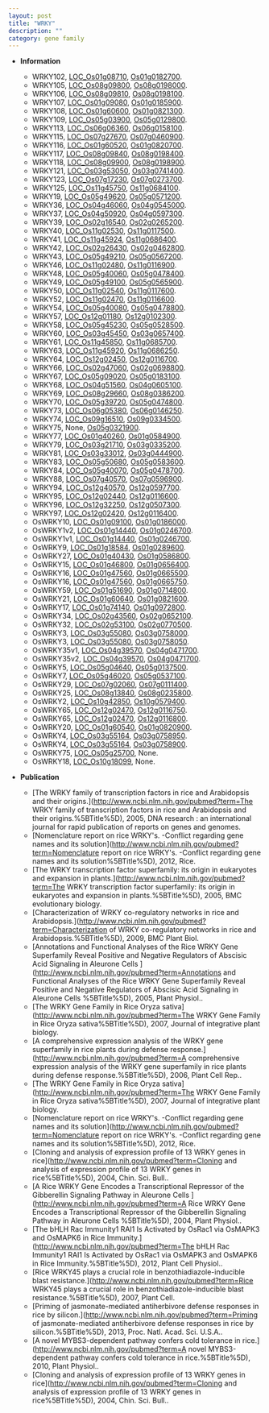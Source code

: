 ```yaml
---
layout: post
title: "WRKY"
description: ""
category: gene family
---
```


* **Information**  
    + WRKY102, [LOC_Os01g08710](http://rice.plantbiology.msu.edu/cgi-bin/ORF_infopage.cgi?orf=LOC_Os01g08710), [Os01g0182700](http://rapdb.dna.affrc.go.jp/viewer/gbrowse_details/irgsp1?name=Os01g0182700).
    + WRKY105, [LOC_Os08g09800](http://rice.plantbiology.msu.edu/cgi-bin/ORF_infopage.cgi?orf=LOC_Os08g09800), [Os08g0198000](http://rapdb.dna.affrc.go.jp/viewer/gbrowse_details/irgsp1?name=Os08g0198000).
    + WRKY106, [LOC_Os08g09810](http://rice.plantbiology.msu.edu/cgi-bin/ORF_infopage.cgi?orf=LOC_Os08g09810), [Os08g0198100](http://rapdb.dna.affrc.go.jp/viewer/gbrowse_details/irgsp1?name=Os08g0198100).
    + WRKY107, [LOC_Os01g09080](http://rice.plantbiology.msu.edu/cgi-bin/ORF_infopage.cgi?orf=LOC_Os01g09080), [Os01g0185900](http://rapdb.dna.affrc.go.jp/viewer/gbrowse_details/irgsp1?name=Os01g0185900).
    + WRKY108, [LOC_Os01g60600](http://rice.plantbiology.msu.edu/cgi-bin/ORF_infopage.cgi?orf=LOC_Os01g60600), [Os01g0821300](http://rapdb.dna.affrc.go.jp/viewer/gbrowse_details/irgsp1?name=Os01g0821300).
    + WRKY109, [LOC_Os05g03900](http://rice.plantbiology.msu.edu/cgi-bin/ORF_infopage.cgi?orf=LOC_Os05g03900), [Os05g0129800](http://rapdb.dna.affrc.go.jp/viewer/gbrowse_details/irgsp1?name=Os05g0129800).
    + WRKY113, [LOC_Os06g06360](http://rice.plantbiology.msu.edu/cgi-bin/ORF_infopage.cgi?orf=LOC_Os06g06360), [Os06g0158100](http://rapdb.dna.affrc.go.jp/viewer/gbrowse_details/irgsp1?name=Os06g0158100).
    + WRKY115, [LOC_Os07g27670](http://rice.plantbiology.msu.edu/cgi-bin/ORF_infopage.cgi?orf=LOC_Os07g27670), [Os07g0460900](http://rapdb.dna.affrc.go.jp/viewer/gbrowse_details/irgsp1?name=Os07g0460900).
    + WRKY116, [LOC_Os01g60520](http://rice.plantbiology.msu.edu/cgi-bin/ORF_infopage.cgi?orf=LOC_Os01g60520), [Os01g0820700](http://rapdb.dna.affrc.go.jp/viewer/gbrowse_details/irgsp1?name=Os01g0820700).
    + WRKY117, [LOC_Os08g09840](http://rice.plantbiology.msu.edu/cgi-bin/ORF_infopage.cgi?orf=LOC_Os08g09840), [Os08g0198400](http://rapdb.dna.affrc.go.jp/viewer/gbrowse_details/irgsp1?name=Os08g0198400).
    + WRKY118, [LOC_Os08g09900](http://rice.plantbiology.msu.edu/cgi-bin/ORF_infopage.cgi?orf=LOC_Os08g09900), [Os08g0198900](http://rapdb.dna.affrc.go.jp/viewer/gbrowse_details/irgsp1?name=Os08g0198900).
    + WRKY121, [LOC_Os03g53050](http://rice.plantbiology.msu.edu/cgi-bin/ORF_infopage.cgi?orf=LOC_Os03g53050), [Os03g0741400](http://rapdb.dna.affrc.go.jp/viewer/gbrowse_details/irgsp1?name=Os03g0741400).
    + WRKY123, [LOC_Os07g17230](http://rice.plantbiology.msu.edu/cgi-bin/ORF_infopage.cgi?orf=LOC_Os07g17230), [Os07g0273700](http://rapdb.dna.affrc.go.jp/viewer/gbrowse_details/irgsp1?name=Os07g0273700).
    + WRKY125, [LOC_Os11g45750](http://rice.plantbiology.msu.edu/cgi-bin/ORF_infopage.cgi?orf=LOC_Os11g45750), [Os11g0684100](http://rapdb.dna.affrc.go.jp/viewer/gbrowse_details/irgsp1?name=Os11g0684100).
    + WRKY19, [LOC_Os05g49620](http://rice.plantbiology.msu.edu/cgi-bin/ORF_infopage.cgi?orf=LOC_Os05g49620), [Os05g0571200](http://rapdb.dna.affrc.go.jp/viewer/gbrowse_details/irgsp1?name=Os05g0571200).
    + WRKY36, [LOC_Os04g46060](http://rice.plantbiology.msu.edu/cgi-bin/ORF_infopage.cgi?orf=LOC_Os04g46060), [Os04g0545000](http://rapdb.dna.affrc.go.jp/viewer/gbrowse_details/irgsp1?name=Os04g0545000).
    + WRKY37, [LOC_Os04g50920](http://rice.plantbiology.msu.edu/cgi-bin/ORF_infopage.cgi?orf=LOC_Os04g50920), [Os04g0597300](http://rapdb.dna.affrc.go.jp/viewer/gbrowse_details/irgsp1?name=Os04g0597300).
    + WRKY39, [LOC_Os02g16540](http://rice.plantbiology.msu.edu/cgi-bin/ORF_infopage.cgi?orf=LOC_Os02g16540), [Os02g0265200](http://rapdb.dna.affrc.go.jp/viewer/gbrowse_details/irgsp1?name=Os02g0265200).
    + WRKY40, [LOC_Os11g02530](http://rice.plantbiology.msu.edu/cgi-bin/ORF_infopage.cgi?orf=LOC_Os11g02530), [Os11g0117500](http://rapdb.dna.affrc.go.jp/viewer/gbrowse_details/irgsp1?name=Os11g0117500).
    + WRKY41, [LOC_Os11g45924](http://rice.plantbiology.msu.edu/cgi-bin/ORF_infopage.cgi?orf=LOC_Os11g45924), [Os11g0686400](http://rapdb.dna.affrc.go.jp/viewer/gbrowse_details/irgsp1?name=Os11g0686400).
    + WRKY42, [LOC_Os02g26430](http://rice.plantbiology.msu.edu/cgi-bin/ORF_infopage.cgi?orf=LOC_Os02g26430), [Os02g0462800](http://rapdb.dna.affrc.go.jp/viewer/gbrowse_details/irgsp1?name=Os02g0462800).
    + WRKY43, [LOC_Os05g49210](http://rice.plantbiology.msu.edu/cgi-bin/ORF_infopage.cgi?orf=LOC_Os05g49210), [Os05g0567200](http://rapdb.dna.affrc.go.jp/viewer/gbrowse_details/irgsp1?name=Os05g0567200).
    + WRKY46, [LOC_Os11g02480](http://rice.plantbiology.msu.edu/cgi-bin/ORF_infopage.cgi?orf=LOC_Os11g02480), [Os11g0116900](http://rapdb.dna.affrc.go.jp/viewer/gbrowse_details/irgsp1?name=Os11g0116900).
    + WRKY48, [LOC_Os05g40060](http://rice.plantbiology.msu.edu/cgi-bin/ORF_infopage.cgi?orf=LOC_Os05g40060), [Os05g0478400](http://rapdb.dna.affrc.go.jp/viewer/gbrowse_details/irgsp1?name=Os05g0478400).
    + WRKY49, [LOC_Os05g49100](http://rice.plantbiology.msu.edu/cgi-bin/ORF_infopage.cgi?orf=LOC_Os05g49100), [Os05g0565900](http://rapdb.dna.affrc.go.jp/viewer/gbrowse_details/irgsp1?name=Os05g0565900).
    + WRKY50, [LOC_Os11g02540](http://rice.plantbiology.msu.edu/cgi-bin/ORF_infopage.cgi?orf=LOC_Os11g02540), [Os11g0117600](http://rapdb.dna.affrc.go.jp/viewer/gbrowse_details/irgsp1?name=Os11g0117600).
    + WRKY52, [LOC_Os11g02470](http://rice.plantbiology.msu.edu/cgi-bin/ORF_infopage.cgi?orf=LOC_Os11g02470), [Os11g0116600](http://rapdb.dna.affrc.go.jp/viewer/gbrowse_details/irgsp1?name=Os11g0116600).
    + WRKY54, [LOC_Os05g40080](http://rice.plantbiology.msu.edu/cgi-bin/ORF_infopage.cgi?orf=LOC_Os05g40080), [Os05g0478800](http://rapdb.dna.affrc.go.jp/viewer/gbrowse_details/irgsp1?name=Os05g0478800).
    + WRKY57, [LOC_Os12g01180](http://rice.plantbiology.msu.edu/cgi-bin/ORF_infopage.cgi?orf=LOC_Os12g01180), [Os12g0102300](http://rapdb.dna.affrc.go.jp/viewer/gbrowse_details/irgsp1?name=Os12g0102300).
    + WRKY58, [LOC_Os05g45230](http://rice.plantbiology.msu.edu/cgi-bin/ORF_infopage.cgi?orf=LOC_Os05g45230), [Os05g0528500](http://rapdb.dna.affrc.go.jp/viewer/gbrowse_details/irgsp1?name=Os05g0528500).
    + WRKY60, [LOC_Os03g45450](http://rice.plantbiology.msu.edu/cgi-bin/ORF_infopage.cgi?orf=LOC_Os03g45450), [Os03g0657400](http://rapdb.dna.affrc.go.jp/viewer/gbrowse_details/irgsp1?name=Os03g0657400).
    + WRKY61, [LOC_Os11g45850](http://rice.plantbiology.msu.edu/cgi-bin/ORF_infopage.cgi?orf=LOC_Os11g45850), [Os11g0685700](http://rapdb.dna.affrc.go.jp/viewer/gbrowse_details/irgsp1?name=Os11g0685700).
    + WRKY63, [LOC_Os11g45920](http://rice.plantbiology.msu.edu/cgi-bin/ORF_infopage.cgi?orf=LOC_Os11g45920), [Os11g0686250](http://rapdb.dna.affrc.go.jp/viewer/gbrowse_details/irgsp1?name=Os11g0686250).
    + WRKY64, [LOC_Os12g02450](http://rice.plantbiology.msu.edu/cgi-bin/ORF_infopage.cgi?orf=LOC_Os12g02450), [Os12g0116700](http://rapdb.dna.affrc.go.jp/viewer/gbrowse_details/irgsp1?name=Os12g0116700).
    + WRKY66, [LOC_Os02g47060](http://rice.plantbiology.msu.edu/cgi-bin/ORF_infopage.cgi?orf=LOC_Os02g47060), [Os02g0698800](http://rapdb.dna.affrc.go.jp/viewer/gbrowse_details/irgsp1?name=Os02g0698800).
    + WRKY67, [LOC_Os05g09020](http://rice.plantbiology.msu.edu/cgi-bin/ORF_infopage.cgi?orf=LOC_Os05g09020), [Os05g0183100](http://rapdb.dna.affrc.go.jp/viewer/gbrowse_details/irgsp1?name=Os05g0183100).
    + WRKY68, [LOC_Os04g51560](http://rice.plantbiology.msu.edu/cgi-bin/ORF_infopage.cgi?orf=LOC_Os04g51560), [Os04g0605100](http://rapdb.dna.affrc.go.jp/viewer/gbrowse_details/irgsp1?name=Os04g0605100).
    + WRKY69, [LOC_Os08g29660](http://rice.plantbiology.msu.edu/cgi-bin/ORF_infopage.cgi?orf=LOC_Os08g29660), [Os08g0386200](http://rapdb.dna.affrc.go.jp/viewer/gbrowse_details/irgsp1?name=Os08g0386200).
    + WRKY70, [LOC_Os05g39720](http://rice.plantbiology.msu.edu/cgi-bin/ORF_infopage.cgi?orf=LOC_Os05g39720), [Os05g0474800](http://rapdb.dna.affrc.go.jp/viewer/gbrowse_details/irgsp1?name=Os05g0474800).
    + WRKY73, [LOC_Os06g05380](http://rice.plantbiology.msu.edu/cgi-bin/ORF_infopage.cgi?orf=LOC_Os06g05380), [Os06g0146250](http://rapdb.dna.affrc.go.jp/viewer/gbrowse_details/irgsp1?name=Os06g0146250).
    + WRKY74, [LOC_Os09g16510](http://rice.plantbiology.msu.edu/cgi-bin/ORF_infopage.cgi?orf=LOC_Os09g16510), [Os09g0334500](http://rapdb.dna.affrc.go.jp/viewer/gbrowse_details/irgsp1?name=Os09g0334500).
    + WRKY75, None, [Os05g0321900](http://rapdb.dna.affrc.go.jp/viewer/gbrowse_details/irgsp1?name=Os05g0321900).
    + WRKY77, [LOC_Os01g40260](http://rice.plantbiology.msu.edu/cgi-bin/ORF_infopage.cgi?orf=LOC_Os01g40260), [Os01g0584900](http://rapdb.dna.affrc.go.jp/viewer/gbrowse_details/irgsp1?name=Os01g0584900).
    + WRKY79, [LOC_Os03g21710](http://rice.plantbiology.msu.edu/cgi-bin/ORF_infopage.cgi?orf=LOC_Os03g21710), [Os03g0335200](http://rapdb.dna.affrc.go.jp/viewer/gbrowse_details/irgsp1?name=Os03g0335200).
    + WRKY81, [LOC_Os03g33012](http://rice.plantbiology.msu.edu/cgi-bin/ORF_infopage.cgi?orf=LOC_Os03g33012), [Os03g0444900](http://rapdb.dna.affrc.go.jp/viewer/gbrowse_details/irgsp1?name=Os03g0444900).
    + WRKY83, [LOC_Os05g50680](http://rice.plantbiology.msu.edu/cgi-bin/ORF_infopage.cgi?orf=LOC_Os05g50680), [Os05g0583600](http://rapdb.dna.affrc.go.jp/viewer/gbrowse_details/irgsp1?name=Os05g0583600).
    + WRKY84, [LOC_Os05g40070](http://rice.plantbiology.msu.edu/cgi-bin/ORF_infopage.cgi?orf=LOC_Os05g40070), [Os05g0478700](http://rapdb.dna.affrc.go.jp/viewer/gbrowse_details/irgsp1?name=Os05g0478700).
    + WRKY88, [LOC_Os07g40570](http://rice.plantbiology.msu.edu/cgi-bin/ORF_infopage.cgi?orf=LOC_Os07g40570), [Os07g0596900](http://rapdb.dna.affrc.go.jp/viewer/gbrowse_details/irgsp1?name=Os07g0596900).
    + WRKY94, [LOC_Os12g40570](http://rice.plantbiology.msu.edu/cgi-bin/ORF_infopage.cgi?orf=LOC_Os12g40570), [Os12g0597700](http://rapdb.dna.affrc.go.jp/viewer/gbrowse_details/irgsp1?name=Os12g0597700).
    + WRKY95, [LOC_Os12g02440](http://rice.plantbiology.msu.edu/cgi-bin/ORF_infopage.cgi?orf=LOC_Os12g02440), [Os12g0116600](http://rapdb.dna.affrc.go.jp/viewer/gbrowse_details/irgsp1?name=Os12g0116600).
    + WRKY96, [LOC_Os12g32250](http://rice.plantbiology.msu.edu/cgi-bin/ORF_infopage.cgi?orf=LOC_Os12g32250), [Os12g0507300](http://rapdb.dna.affrc.go.jp/viewer/gbrowse_details/irgsp1?name=Os12g0507300).
    + WRKY97, [LOC_Os12g02420](http://rice.plantbiology.msu.edu/cgi-bin/ORF_infopage.cgi?orf=LOC_Os12g02420), [Os12g0116400](http://rapdb.dna.affrc.go.jp/viewer/gbrowse_details/irgsp1?name=Os12g0116400).
    + OsWRKY10, [LOC_Os01g09100](http://rice.plantbiology.msu.edu/cgi-bin/ORF_infopage.cgi?orf=LOC_Os01g09100), [Os01g0186000](http://rapdb.dna.affrc.go.jp/viewer/gbrowse_details/irgsp1?name=Os01g0186000).
    + OsWRKY1v2, [LOC_Os01g14440](http://rice.plantbiology.msu.edu/cgi-bin/ORF_infopage.cgi?orf=LOC_Os01g14440), [Os01g0246700](http://rapdb.dna.affrc.go.jp/viewer/gbrowse_details/irgsp1?name=Os01g0246700).
    + OsWRKY1v1, [LOC_Os01g14440](http://rice.plantbiology.msu.edu/cgi-bin/ORF_infopage.cgi?orf=LOC_Os01g14440), [Os01g0246700](http://rapdb.dna.affrc.go.jp/viewer/gbrowse_details/irgsp1?name=Os01g0246700).
    + OsWRKY9, [LOC_Os01g18584](http://rice.plantbiology.msu.edu/cgi-bin/ORF_infopage.cgi?orf=LOC_Os01g18584), [Os01g0289600](http://rapdb.dna.affrc.go.jp/viewer/gbrowse_details/irgsp1?name=Os01g0289600).
    + OsWRKY27, [LOC_Os01g40430](http://rice.plantbiology.msu.edu/cgi-bin/ORF_infopage.cgi?orf=LOC_Os01g40430), [Os01g0586800](http://rapdb.dna.affrc.go.jp/viewer/gbrowse_details/irgsp1?name=Os01g0586800).
    + OsWRKY15, [LOC_Os01g46800](http://rice.plantbiology.msu.edu/cgi-bin/ORF_infopage.cgi?orf=LOC_Os01g46800), [Os01g0656400](http://rapdb.dna.affrc.go.jp/viewer/gbrowse_details/irgsp1?name=Os01g0656400).
    + OsWRKY16, [LOC_Os01g47560](http://rice.plantbiology.msu.edu/cgi-bin/ORF_infopage.cgi?orf=LOC_Os01g47560), [Os01g0665500](http://rapdb.dna.affrc.go.jp/viewer/gbrowse_details/irgsp1?name=Os01g0665500).
    + OsWRKY16, [LOC_Os01g47560](http://rice.plantbiology.msu.edu/cgi-bin/ORF_infopage.cgi?orf=LOC_Os01g47560), [Os01g0665750](http://rapdb.dna.affrc.go.jp/viewer/gbrowse_details/irgsp1?name=Os01g0665750).
    + OsWRKY59, [LOC_Os01g51690](http://rice.plantbiology.msu.edu/cgi-bin/ORF_infopage.cgi?orf=LOC_Os01g51690), [Os01g0714800](http://rapdb.dna.affrc.go.jp/viewer/gbrowse_details/irgsp1?name=Os01g0714800).
    + OsWRKY21, [LOC_Os01g60640](http://rice.plantbiology.msu.edu/cgi-bin/ORF_infopage.cgi?orf=LOC_Os01g60640), [Os01g0821600](http://rapdb.dna.affrc.go.jp/viewer/gbrowse_details/irgsp1?name=Os01g0821600).
    + OsWRKY17, [LOC_Os01g74140](http://rice.plantbiology.msu.edu/cgi-bin/ORF_infopage.cgi?orf=LOC_Os01g74140), [Os01g0972800](http://rapdb.dna.affrc.go.jp/viewer/gbrowse_details/irgsp1?name=Os01g0972800).
    + OsWRKY34, [LOC_Os02g43560](http://rice.plantbiology.msu.edu/cgi-bin/ORF_infopage.cgi?orf=LOC_Os02g43560), [Os02g0652100](http://rapdb.dna.affrc.go.jp/viewer/gbrowse_details/irgsp1?name=Os02g0652100).
    + OsWRKY32, [LOC_Os02g53100](http://rice.plantbiology.msu.edu/cgi-bin/ORF_infopage.cgi?orf=LOC_Os02g53100), [Os02g0770500](http://rapdb.dna.affrc.go.jp/viewer/gbrowse_details/irgsp1?name=Os02g0770500).
    + OsWRKY3, [LOC_Os03g55080](http://rice.plantbiology.msu.edu/cgi-bin/ORF_infopage.cgi?orf=LOC_Os03g55080), [Os03g0758000](http://rapdb.dna.affrc.go.jp/viewer/gbrowse_details/irgsp1?name=Os03g0758000).
    + OsWRKY3, [LOC_Os03g55080](http://rice.plantbiology.msu.edu/cgi-bin/ORF_infopage.cgi?orf=LOC_Os03g55080), [Os03g0758050](http://rapdb.dna.affrc.go.jp/viewer/gbrowse_details/irgsp1?name=Os03g0758050).
    + OsWRKY35v1, [LOC_Os04g39570](http://rice.plantbiology.msu.edu/cgi-bin/ORF_infopage.cgi?orf=LOC_Os04g39570), [Os04g0471700](http://rapdb.dna.affrc.go.jp/viewer/gbrowse_details/irgsp1?name=Os04g0471700).
    + OsWRKY35v2, [LOC_Os04g39570](http://rice.plantbiology.msu.edu/cgi-bin/ORF_infopage.cgi?orf=LOC_Os04g39570), [Os04g0471700](http://rapdb.dna.affrc.go.jp/viewer/gbrowse_details/irgsp1?name=Os04g0471700).
    + OsWRKY5, [LOC_Os05g04640](http://rice.plantbiology.msu.edu/cgi-bin/ORF_infopage.cgi?orf=LOC_Os05g04640), [Os05g0137500](http://rapdb.dna.affrc.go.jp/viewer/gbrowse_details/irgsp1?name=Os05g0137500).
    + OsWRKY7, [LOC_Os05g46020](http://rice.plantbiology.msu.edu/cgi-bin/ORF_infopage.cgi?orf=LOC_Os05g46020), [Os05g0537100](http://rapdb.dna.affrc.go.jp/viewer/gbrowse_details/irgsp1?name=Os05g0537100).
    + OsWRKY29, [LOC_Os07g02060](http://rice.plantbiology.msu.edu/cgi-bin/ORF_infopage.cgi?orf=LOC_Os07g02060), [Os07g0111400](http://rapdb.dna.affrc.go.jp/viewer/gbrowse_details/irgsp1?name=Os07g0111400).
    + OsWRKY25, [LOC_Os08g13840](http://rice.plantbiology.msu.edu/cgi-bin/ORF_infopage.cgi?orf=LOC_Os08g13840), [Os08g0235800](http://rapdb.dna.affrc.go.jp/viewer/gbrowse_details/irgsp1?name=Os08g0235800).
    + OsWRKY2, [LOC_Os10g42850](http://rice.plantbiology.msu.edu/cgi-bin/ORF_infopage.cgi?orf=LOC_Os10g42850), [Os10g0579400](http://rapdb.dna.affrc.go.jp/viewer/gbrowse_details/irgsp1?name=Os10g0579400).
    + OsWRKY65, [LOC_Os12g02470](http://rice.plantbiology.msu.edu/cgi-bin/ORF_infopage.cgi?orf=LOC_Os12g02470), [Os12g0116750](http://rapdb.dna.affrc.go.jp/viewer/gbrowse_details/irgsp1?name=Os12g0116750).
    + OsWRKY65, [LOC_Os12g02470](http://rice.plantbiology.msu.edu/cgi-bin/ORF_infopage.cgi?orf=LOC_Os12g02470), [Os12g0116800](http://rapdb.dna.affrc.go.jp/viewer/gbrowse_details/irgsp1?name=Os12g0116800).
    + OsWRKY20, [LOC_Os01g60540](http://rice.plantbiology.msu.edu/cgi-bin/ORF_infopage.cgi?orf=LOC_Os01g60540), [Os01g0820900](http://rapdb.dna.affrc.go.jp/viewer/gbrowse_details/irgsp1?name=Os01g0820900).
    + OsWRKY4, [LOC_Os03g55164](http://rice.plantbiology.msu.edu/cgi-bin/ORF_infopage.cgi?orf=LOC_Os03g55164), [Os03g0758950](http://rapdb.dna.affrc.go.jp/viewer/gbrowse_details/irgsp1?name=Os03g0758950).
    + OsWRKY4, [LOC_Os03g55164](http://rice.plantbiology.msu.edu/cgi-bin/ORF_infopage.cgi?orf=LOC_Os03g55164), [Os03g0758900](http://rapdb.dna.affrc.go.jp/viewer/gbrowse_details/irgsp1?name=Os03g0758900).
    + OsWRKY75, [LOC_Os05g25700](http://rice.plantbiology.msu.edu/cgi-bin/ORF_infopage.cgi?orf=LOC_Os05g25700), None.
    + OsWRKY18, [LOC_Os10g18099](http://rice.plantbiology.msu.edu/cgi-bin/ORF_infopage.cgi?orf=LOC_Os10g18099), None.

* **Publication**  
    + [The WRKY family of transcription factors in rice and Arabidopsis and their origins.](http://www.ncbi.nlm.nih.gov/pubmed?term=The WRKY family of transcription factors in rice and Arabidopsis and their origins.%5BTitle%5D), 2005, DNA research : an international journal for rapid publication of reports on genes and genomes.
    + [Nomenclature report on rice WRKY's. -Conflict regarding gene names and its solution](http://www.ncbi.nlm.nih.gov/pubmed?term=Nomenclature report on rice WRKY's. -Conflict regarding gene names and its solution%5BTitle%5D), 2012, Rice.
    + [The WRKY transcription factor superfamily: its origin in eukaryotes and expansion in plants.](http://www.ncbi.nlm.nih.gov/pubmed?term=The WRKY transcription factor superfamily: its origin in eukaryotes and expansion in plants.%5BTitle%5D), 2005, BMC evolutionary biology.
    + [Characterization of WRKY co-regulatory networks in rice and Arabidopsis.](http://www.ncbi.nlm.nih.gov/pubmed?term=Characterization of WRKY co-regulatory networks in rice and Arabidopsis.%5BTitle%5D), 2009, BMC Plant Biol.
    + [Annotations and Functional Analyses of the Rice WRKY Gene Superfamily Reveal Positive and Negative Regulators of Abscisic Acid Signaling in Aleurone Cells ](http://www.ncbi.nlm.nih.gov/pubmed?term=Annotations and Functional Analyses of the Rice WRKY Gene Superfamily Reveal Positive and Negative Regulators of Abscisic Acid Signaling in Aleurone Cells %5BTitle%5D), 2005, Plant Physiol..
    + [The WRKY Gene Family in Rice Oryza sativa](http://www.ncbi.nlm.nih.gov/pubmed?term=The WRKY Gene Family in Rice Oryza sativa%5BTitle%5D), 2007, Journal of integrative plant biology.
    + [A comprehensive expression analysis of the WRKY gene superfamily in rice plants during defense response.](http://www.ncbi.nlm.nih.gov/pubmed?term=A comprehensive expression analysis of the WRKY gene superfamily in rice plants during defense response.%5BTitle%5D), 2006, Plant Cell Rep..
    + [The WRKY Gene Family in Rice Oryza sativa](http://www.ncbi.nlm.nih.gov/pubmed?term=The WRKY Gene Family in Rice Oryza sativa%5BTitle%5D), 2007, Journal of integrative plant biology.
    + [Nomenclature report on rice WRKY's. -Conflict regarding gene names and its solution](http://www.ncbi.nlm.nih.gov/pubmed?term=Nomenclature report on rice WRKY's. -Conflict regarding gene names and its solution%5BTitle%5D), 2012, Rice.
    + [Cloning and analysis of expression profile of 13 WRKY genes in rice](http://www.ncbi.nlm.nih.gov/pubmed?term=Cloning and analysis of expression profile of 13 WRKY genes in rice%5BTitle%5D), 2004, Chin. Sci. Bull..
    + [A Rice WRKY Gene Encodes a Transcriptional Repressor of the Gibberellin Signaling Pathway in Aleurone Cells ](http://www.ncbi.nlm.nih.gov/pubmed?term=A Rice WRKY Gene Encodes a Transcriptional Repressor of the Gibberellin Signaling Pathway in Aleurone Cells %5BTitle%5D), 2004, Plant Physiol..
    + [The bHLH Rac Immunity1 RAI1 Is Activated by OsRac1 via OsMAPK3 and OsMAPK6 in Rice Immunity.](http://www.ncbi.nlm.nih.gov/pubmed?term=The bHLH Rac Immunity1 RAI1 Is Activated by OsRac1 via OsMAPK3 and OsMAPK6 in Rice Immunity.%5BTitle%5D), 2012, Plant Cell Physiol..
    + [Rice WRKY45 plays a crucial role in benzothiadiazole-inducible blast resistance.](http://www.ncbi.nlm.nih.gov/pubmed?term=Rice WRKY45 plays a crucial role in benzothiadiazole-inducible blast resistance.%5BTitle%5D), 2007, Plant Cell.
    + [Priming of jasmonate-mediated antiherbivore defense responses in rice by silicon.](http://www.ncbi.nlm.nih.gov/pubmed?term=Priming of jasmonate-mediated antiherbivore defense responses in rice by silicon.%5BTitle%5D), 2013, Proc. Natl. Acad. Sci. U.S.A..
    + [A novel MYBS3-dependent pathway confers cold tolerance in rice.](http://www.ncbi.nlm.nih.gov/pubmed?term=A novel MYBS3-dependent pathway confers cold tolerance in rice.%5BTitle%5D), 2010, Plant Physiol..
    + [Cloning and analysis of expression profile of 13 WRKY genes in rice](http://www.ncbi.nlm.nih.gov/pubmed?term=Cloning and analysis of expression profile of 13 WRKY genes in rice%5BTitle%5D), 2004, Chin. Sci. Bull..



